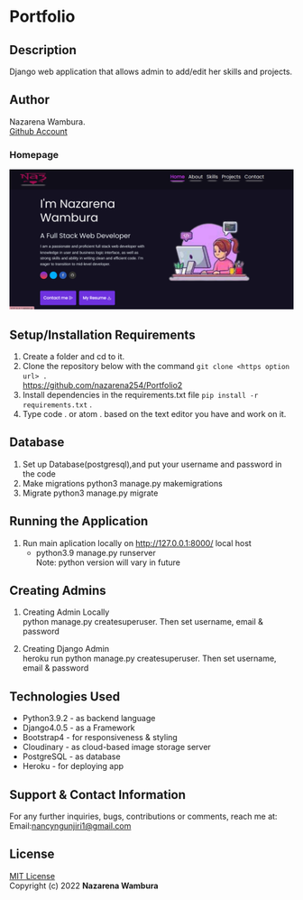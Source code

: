 # Portfolio

## Description
Django web application that allows admin to add/edit her skills and projects.

## Author
Nazarena Wambura.</br>
[Github Account](https://github.com/nazarena254)

### Homepage
![Homepage](./folio/static/images/portfolio.png)


## Setup/Installation Requirements
1. Create a folder and cd to it.
2. Clone the repository below with the command `git clone <https option url> .`  <br>
    https://github.com/nazarena254/Portfolio2  
3. Install dependencies in the requirements.txt file `pip install -r requirements.txt` .
4.  Type code . or atom . based on the text editor you have and work on it.   

## Database
1. Set up Database(postgresql),and put your username and password in the code
2. Make migrations
    python3 manage.py makemigrations
3. Migrate
   python3 manage.py migrate 
       
## Running the Application
1. Run main aplication locally on http://127.0.0.1:8000/ local host<br>    
   * python3.9 manage.py runserver<br>
    Note: python version will vary in future

## Creating Admins
1. Creating Admin Locally<br>
     python manage.py createsuperuser. Then set username, email & password

2. Creating Django Admin   
     heroku run python manage.py createsuperuser. Then set username, email & password


## Technologies Used
* Python3.9.2 - as backend language
* Django4.0.5 - as a Framework
* Bootstrap4 - for responsiveness & styling
* Cloudinary - as cloud-based image storage server 
* PostgreSQL - as database
* Heroku - for deploying app

## Support & Contact Information
For any further inquiries, bugs, contributions or comments, reach me at:<br>
Email:<nancyngunjiri1@gmail.com>

## License
[MIT License](https://github.com/nazarena254/Portfolio2/blob/master/LICENSE)<br>
Copyright (c) 2022 **Nazarena Wambura**